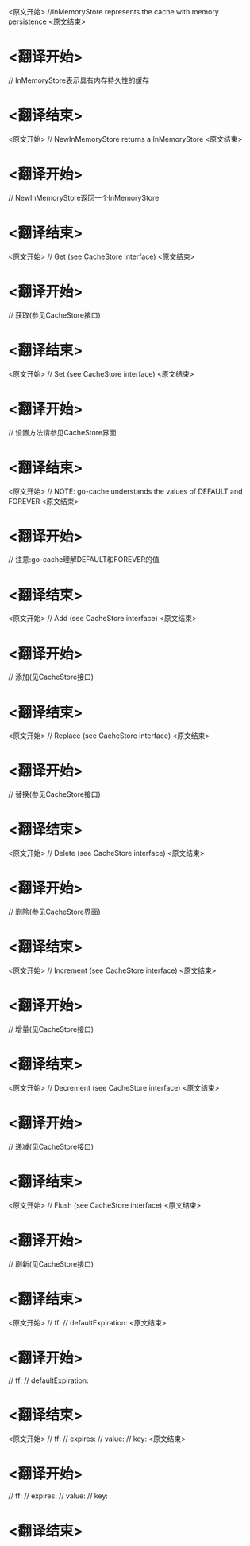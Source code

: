 
<原文开始>
//InMemoryStore represents the cache with memory persistence
<原文结束>

# <翻译开始>
// InMemoryStore表示具有内存持久性的缓存
# <翻译结束>


<原文开始>
// NewInMemoryStore returns a InMemoryStore
<原文结束>

# <翻译开始>
// NewInMemoryStore返回一个InMemoryStore
# <翻译结束>


<原文开始>
// Get (see CacheStore interface)
<原文结束>

# <翻译开始>
// 获取(参见CacheStore接口)
# <翻译结束>


<原文开始>
// Set (see CacheStore interface)
<原文结束>

# <翻译开始>
// 设置方法请参见CacheStore界面
# <翻译结束>


<原文开始>
	// NOTE: go-cache understands the values of DEFAULT and FOREVER
<原文结束>

# <翻译开始>
// 注意:go-cache理解DEFAULT和FOREVER的值
# <翻译结束>


<原文开始>
// Add (see CacheStore interface)
<原文结束>

# <翻译开始>
// 添加(见CacheStore接口)
# <翻译结束>


<原文开始>
// Replace (see CacheStore interface)
<原文结束>

# <翻译开始>
// 替换(参见CacheStore接口)
# <翻译结束>


<原文开始>
// Delete (see CacheStore interface)
<原文结束>

# <翻译开始>
// 删除(参见CacheStore界面)
# <翻译结束>


<原文开始>
// Increment (see CacheStore interface)
<原文结束>

# <翻译开始>
// 增量(见CacheStore接口)
# <翻译结束>


<原文开始>
// Decrement (see CacheStore interface)
<原文结束>

# <翻译开始>
// 递减(见CacheStore接口)
# <翻译结束>


<原文开始>
// Flush (see CacheStore interface)
<原文结束>

# <翻译开始>
// 刷新(见CacheStore接口)
# <翻译结束>


<原文开始>
// ff:
// defaultExpiration:
<原文结束>

# <翻译开始>
// ff:
// defaultExpiration:
# <翻译结束>


<原文开始>
// ff:
// expires:
// value:
// key:
<原文结束>

# <翻译开始>
// ff:
// expires:
// value:
// key:
# <翻译结束>

